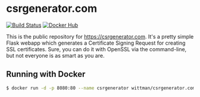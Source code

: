 # csrgenerator.com
[![Build Status](https://travis-ci.org/DavidWittman/csrgenerator.com.svg?branch=master)](https://travis-ci.org/DavidWittman/csrgenerator.com) [![Docker Hub](https://img.shields.io/docker/automated/wittman/csrgenerator.com.svg)](https://hub.docker.com/r/wittman/csrgenerator.com/)

This is the public repository for https://csrgenerator.com. It's a pretty simple Flask webapp which generates a Certificate Signing Request for creating SSL certificates. Sure, you can do it with OpenSSL via the command-line, but not everyone is as smart as you are.

## Running with Docker

``` bash
$ docker run -d -p 8080:80 --name csrgenerator wittman/csrgenerator.com
```
